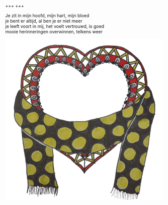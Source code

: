 +++
+++

Je zit in mijn hoofd, mijn hart, mijn bloed  \
je bent er altijd, al ben je er niet meer \
je leeft voort in mij, het voelt vertrouwd, is goed \
mooie herinneringen overwinnen, telkens weer

![sjaal](sjaal.png)

